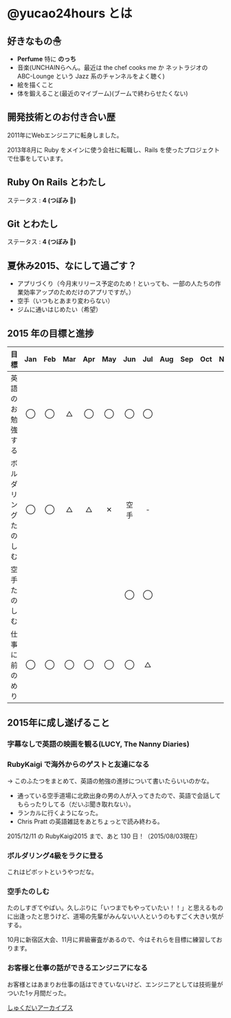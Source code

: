 # @yucao24hours とは
## 好きなもの☃
* **Perfume** 特に **のっち**
* 音楽(UNCHAINらへん。最近は the chef cooks me か ネットラジオの ABC-Lounge という Jazz 系のチャンネルをよく聴く)
* 絵を描くこと
* 体を鍛えること(最近のマイブーム)(ブームで終わらせたくない)

## 開発技術とのお付き合い歴
2011年にWebエンジニアに転身しました。

2013年8月に Ruby をメインに使う会社に転職し、Rails を使ったプロジェクトで仕事をしています。

## Ruby On Rails とわたし
ステータス : **4 (つぼみ :tulip:)**

## Git とわたし
ステータス : **4 (つぼみ :tulip:)**

## 夏休み2015、なにして過ごす？

- アプリづくり（今月末リリース予定のため！といっても、一部の人たちの作業効率アップのためだけのアプリですが。）
- 空手（いつもとあまり変わらない）
- ジムに通いはじめたい（希望）

## 2015 年の目標と進捗
| 目標                       | Jan   | Feb   | Mar   | Apr   | May   | Jun   | Jul   | Aug   | Sep   | Oct   | Nov   | Dec   |
| :------------------------- | :---: | :---: | :---: | :---: | :---: | :---: | :---: | :---: | :---: | :---: | :---: | :---: |
| 英語のお勉強する           | ◯     | ◯     | △     | ◯     | ◯     | ◯     | ◯     |
| ボルダリングたのしむ       | ◯     | ◯     | △     | △     | ✕     | 空手  | -     |
| 空手たのしむ               |       |       |       |       |       | ◯     | ◯     |
| 仕事に前のめり             | ◯     | ◯     | ◯     | ◯     | ◯     | ◯     | △     |

## 2015年に成し遂げること
### 字幕なしで英語の映画を観る(LUCY, The Nanny Diaries)
### RubyKaigi で海外からのゲストと友達になる

-> このふたつをまとめて、英語の勉強の進捗について書いたらいいのかな。

- 通っている空手道場に北欧出身の男の人が入ってきたので、英語で会話してもらったりしてる（だいぶ聞き取れない）。
- ランカルに行くようになった。
- Chris Pratt の英語雑誌をあとちょっとで読み終わる。

2015/12/11 の RubyKaigi2015 まで、あと 130 日！（2015/08/03現在）

### ボルダリング4級をラクに登る

これはピボットというやつだな。

### 空手たのしむ

たのしすぎてやばい。久しぶりに「いつまでもやっていたい！！」と思えるものに出逢ったと思うけど、道場の先輩がみんないい人というのもすごく大きい気がする。

10月に新宿区大会、11月に昇級審査があるので、今はそれらを目標に練習しております。

### お客様と仕事の話ができるエンジニアになる

お客様とはあまりお仕事の話はできていないけど、エンジニアとしては技術量がついた1ヶ月間だった。

[しゅくだいアーカイブス](https://gist.github.com/yucao24hours/9353b1a818a1c94d71ff)
